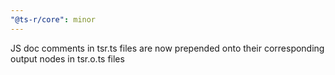 ```yaml
---
"@ts-r/core": minor
---
```


JS doc comments in tsr.ts files are now prepended onto their corresponding output nodes in tsr.o.ts files
